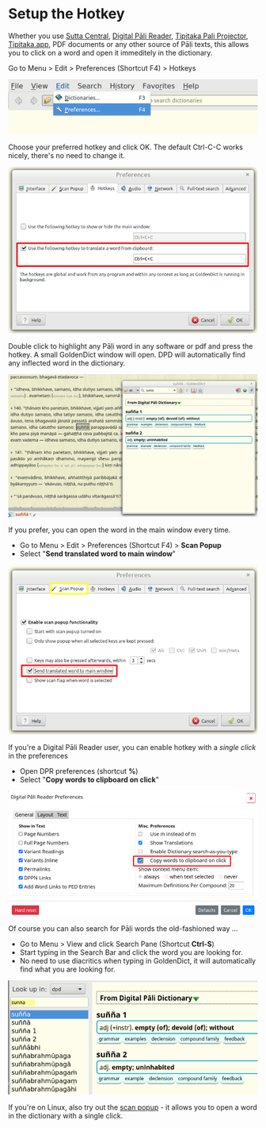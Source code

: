 # Setup the Hotkey

Whether you use [Sutta Central](https://suttacentral.net/), [Digital Pāli Reader](https://www.digitalpalireader.online/_dprhtml/index.html), [Tipitaka Pali Projector](https://www.microsoft.com/en-us/p/tipitaka-pali-projector/9pkwwvrdvnl4#activetab=pivot:overviewtab), [Tipitaka.app](https://tipitaka.app/), PDF documents or any other source of Pāḷi texts, this allows you to click on a word and open it immeditely in the dictionary. 

Go to Menu > Edit > Preferences (Shortcut F4) > Hotkeys

![preferences](pics/hotkey/preferences.png)

Choose your preferred hotkey and click OK. The default Ctrl-C-C works nicely, there's no need to change it.

![hoteky](pics/hotkey/hoteky.png)

Double click to highlight any Pāḷi word in any software or pdf and press the hotkey. A small GoldenDict window will open. DPD will automatically find any inflected word in the dictionary.

![popupwindow](pics/hotkey/popupwindow.png)

If you prefer, you can open the word in the main window every time. 
- Go to Menu > Edit > Preferences (Shortcut F4) > **Scan Popup** 
- Select "**Send translated word to main window**"

![send to main window](pics/hotkey/send%20to%20main%20window.png)

If you're a Digital Pāli Reader user, you can enable hotkey with a _single click_ in the preferences
- Open DPR preferences (shortcut **%**)
- Select "**Copy words to clipboard on click**"

![dpr clipboard preference](pics/hotkey/dpr%20clipboard%20preference.png)

Of course you can also search for Pāḷi words the old-fashioned way ...

- Go to Menu > View and click Search Pane (Shortcut **Ctrl-S**)
- Start typing in the Search Bar and click the word you are looking for.
- No need to use diacritics when typing in GoldenDict, it will automatically find what you are looking for.

![search](pics/hotkey/search.png)

If you're on Linux, also try out the [scan popup](setup_scan_popup.md) - it allows you to open a word in the dictionary with a single click.


